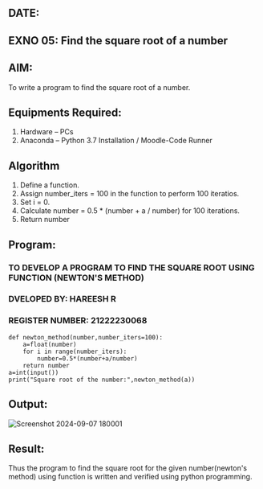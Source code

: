 
## DATE:
## EXNO 05: Find the square root of a number

## AIM:
To write a program to find the square root of a number.

## Equipments Required:
1. Hardware – PCs
2. Anaconda – Python 3.7 Installation / Moodle-Code Runner

## Algorithm
1. Define a function.
2. Assign number_iters = 100 in the function to perform 100 iteratios.
3. Set i = 0.
4. Calculate  number = 0.5 * (number + a / number) for 100 iterations.
5. Return number

## Program:
### TO DEVELOP A PROGRAM TO FIND THE SQUARE ROOT USING FUNCTION (NEWTON'S METHOD)
### DVELOPED BY: HAREESH R
### REGISTER NUMBER: 21222230068

```
def newton_method(number,number_iters=100):
    a=float(number)
    for i in range(number_iters):
        number=0.5*(number+a/number)
    return number
a=int(input())
print("Square root of the number:",newton_method(a))
```
## Output:
![Screenshot 2024-09-07 180001](https://github.com/user-attachments/assets/a89cb69d-4350-4ff1-8c73-bd52092066fd)



## Result:
Thus the program to find the square root for the given number(newton's method) using function is written and verified using python programming.
